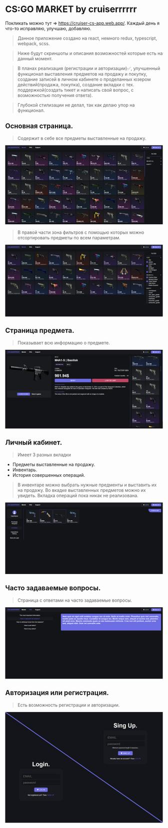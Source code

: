 # CS:GO MARKET by cruiserrrrrr

Покликать можно тут => https://cruiser-cs-app.web.app/. Каждый день я что-то исправляю, улучшаю, добавляю. 
>Данное приложение создано на react, немного redux, typescript, webpack, scss. 

>Ниже будут скриншоты и описания возможностей которые есть на данный момент.

>В планах реализация (регистрации и авторизации)✅, улучшенный функционал выставления предметов на продажу и покупку,
>создание записей в личном кабинете о проделанных юзером действий(продажа, покупка), создание вкладки с тех. поддержкой(создать тикет и написать свой вопрос, с возможностью получения ответа).

>Глубокой стилизации не делал, так как делаю упор на функционал.

## Основная страница.

>Содержит в себе все предметы выставленные на продажу.

![Иллюстрация к основной странице](https://github.com/cruiserrrrrr/img/blob/cruiserrrrrr/csapp/main.png?raw=true)

>В правой части зона фильтров с помощью которых можно отсортировать предметы по всем параметрам.

![Иллюстрация к основной странице](https://github.com/cruiserrrrrr/img/blob/cruiserrrrrr/csapp/mainf.png?raw=true)

## Страница предмета.

>Показывает всю информацию о предмете.

![Иллюстрация к странице предмета](https://github.com/cruiserrrrrr/img/blob/cruiserrrrrr/csapp/itempage.png?raw=true)

## Личный кабинет.

>Имеет 3 разных вкладки
  + Предметы выставленные на продажу.
  + Инвентарь.
  + История совершенных операций.
> В инвентаре можно выбрать нужные предменты и выставить их на продажу.
> Во вкадке выставленных предметов можно их увидеть.
> Вкладка операций пока никак не реализована.

![Иллюстрация к личному кабинету](https://github.com/cruiserrrrrr/img/blob/cruiserrrrrr/csapp/usercab.png?raw=true)

## Часто задаваемые вопросы.
>Страница с ответами на часто задаваемые вопросы. 

![Иллюстрация к FAQ](https://github.com/cruiserrrrrr/img/blob/cruiserrrrrr/csapp/faq.png?raw=true)

## Авторизация или регистрация.

>Есть возможность регистрации и авторизации.

![Иллюстрация к login/signup](https://github.com/cruiserrrrrr/img/blob/cruiserrrrrr/csapp/image.psd.jpg?raw=true)












